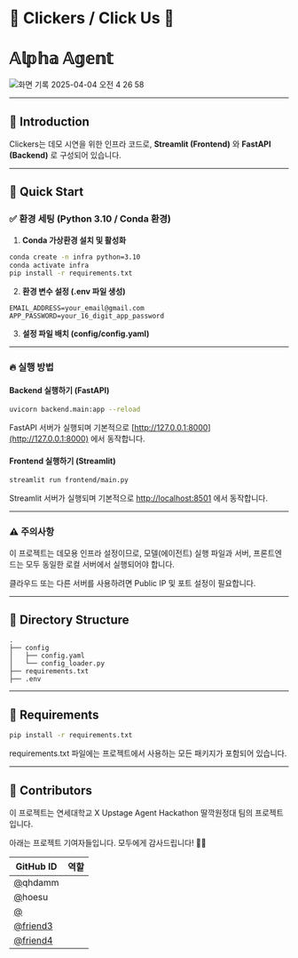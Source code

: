 # 🌟 Clickers / Click Us 🌟

# 𝔸𝕝𝕡𝕙𝕒 𝔸𝕘𝕖𝕟𝕥
![화면 기록 2025-04-04 오전 4 26 58](https://github.com/user-attachments/assets/84b6e9e3-458e-46b0-b8b4-63d34ef9d284)


---

## 📌 Introduction

Clickers는 데모 시연을 위한 인프라 코드로, **Streamlit (Frontend)** 와 **FastAPI (Backend)** 로 구성되어 있습니다.

---

## 🚀 Quick Start

### ✅ 환경 세팅 (Python 3.10 / Conda 환경)

1. **Conda 가상환경 설치 및 활성화**

```bash
conda create -n infra python=3.10
conda activate infra
pip install -r requirements.txt
```

2. **환경 변수 설정 (.env 파일 생성)**

```plaintext
EMAIL_ADDRESS=your_email@gmail.com
APP_PASSWORD=your_16_digit_app_password
```

3. **설정 파일 배치 (config/config.yaml)**

---

### 🔥 실행 방법

#### Backend 실행하기 (FastAPI)

```bash
uvicorn backend.main:app --reload
```

FastAPI 서버가 실행되며 기본적으로 [http://127.0.0.1:8000](http://127.0.0.1:8000) 에서 동작합니다.

#### Frontend 실행하기 (Streamlit)

```bash
streamlit run frontend/main.py
```

Streamlit 서버가 실행되며 기본적으로 [http://localhost:8501](http://localhost:8501) 에서 동작합니다.

---

### ⚠️ 주의사항

이 프로젝트는 데모용 인프라 설정이므로, 모델(에이전트) 실행 파일과 서버, 프론트엔드는 모두 동일한 로컬 서버에서 실행되어야 합니다.

클라우드 또는 다른 서버를 사용하려면 Public IP 및 포트 설정이 필요합니다.

---

## 📁 Directory Structure

```
.
├── config
│   ├── config.yaml
│   └── config_loader.py
├── requirements.txt
├── .env
```

---

## 📜 Requirements

```bash
pip install -r requirements.txt
```

requirements.txt 파일에는 프로젝트에서 사용하는 모든 패키지가 포함되어 있습니다.

---

## 🌟 Contributors

이 프로젝트는 연세대학교 X Upstage Agent Hackathon 딸깍원정대 팀의 프로젝트입니다.

아래는 프로젝트 기여자들입니다. 모두에게 감사드립니다! 💪🚀

| GitHub ID                               | 역할                |
| --------------------------------------- | ----------------- |
| [@](https://github.com/prodong04)qhdamm |   |
| [@](https://github.com/friend1)hoesu    | |
| [@](https://github.com/friend2)         |  |
| [@friend3](https://github.com/friend3)  |  |
| [@friend4](https://github.com/friend4)  |  |


